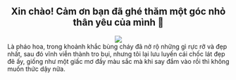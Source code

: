  ## <div align="center">Xin chào! Cảm ơn bạn đã ghé thăm một góc nhỏ thân yêu của mình 👋</div>
  <div align="center">
     <img src="https://i.pinimg.com/564x/5c/79/0d/5c790d8a8aa912b7e511156ce3420924.jpg"/>
  </div>
  
  <div align="left">
    Là pháo hoa, trong khoảnh khắc bùng cháy đã nở rộ những gì rực rỡ và đẹp nhất, sau đó vĩnh viễn thành tro bụi, nhưng tôi lại lưu luyến cái chốc lát đẹp đẽ ấy, giống như một giấc mơ đầy màu sắc mà khi say đắm vào rồi thì không muốn thức dậy nữa.
  </div>
